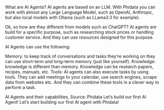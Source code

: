 What are AI Agents?
AI agents are based on an LLM. With Phidata you can work with almost any Large Language Model, such as OpenAI, Anthropic, but also local models with Ollama (such as LLama3.3 for example).

Ok, so how are they different from models such as ChatGPT? AI agents are build for a specific purpose, such as researching stock prices or handling customer service. And they can use resources designed for this purpose.

AI Agents can use the following:

Memory: to keep track of conversations and tasks they’re working on they can use short-term and long-term memory (just like yourself).
Knowledge: knowledge is different than memory. Knowledge can be research papers, recipes, manuals, etc.
Tools: AI agents can also execute tasks by using tools. They can add meetings to your calendar, use search engines, scrape data from websites etc. And they can combine these tools in a clever way to perform a task.

AI Agents and their capabilities, Source: Phidata
Let’s build our first AI Agent!
Let’s start building our first AI agent with Phidata!